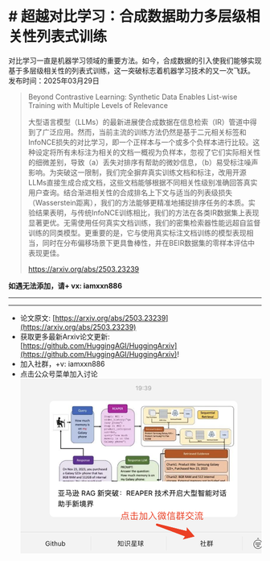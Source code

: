 # # 超越对比学习：合成数据助力多层级相关性列表式训练
对比学习一直是机器学习领域的重要方法。如今，合成数据的引入使我们能够实现基于多层级相关性的列表式训练，这一突破标志着机器学习技术的又一次飞跃。
发布时间：2025年03月29日


> Beyond Contrastive Learning: Synthetic Data Enables List-wise Training with Multiple Levels of Relevance
>
> 大型语言模型（LLMs）的最新进展使合成数据在信息检索（IR）管道中得到了广泛应用。然而，当前主流的训练方法仍然是基于二元相关标签和InfoNCE损失的对比学习，即一个正样本与一个或多个负样本进行比较。这种设定将所有未标注为相关的文档一概视为负样本，忽视了它们实际相关性的细微差别，导致（a）丢失对排序有帮助的微妙信息，（b）易受标注噪声影响。为突破这一限制，我们完全摒弃真实训练文档和标注，改用开源LLMs直接生成合成文档，这些文档能够根据不同相关性级别准确回答真实用户查询。结合渐进相关性的合成排名上下文与适当的列表级损失（Wasserstein距离），我们的方法能够更精准地捕捉排序任务的本质。实验结果表明，与传统InfoNCE训练相比，我们的方法在各类IR数据集上表现显著更优。无需使用任何真实文档训练，我们的密集检索器性能远超自监督训练的同类模型。更重要的是，它与使用真实标注文档训练的模型表现相当，同时在分布偏移场景下更具鲁棒性，并在BEIR数据集的零样本评估中表现更佳。
>
> https://arxiv.org/abs/2503.23239

**如遇无法添加，请+ vx: iamxxn886**
<hr />


<hr />

- 论文原文: [https://arxiv.org/abs/2503.23239](https://arxiv.org/abs/2503.23239)
- 获取更多最新Arxiv论文更新: [https://github.com/HuggingAGI/HuggingArxiv](https://github.com/HuggingAGI/HuggingArxiv)!
- 加入社群，+v: iamxxn886
- 点击公众号菜单加入讨论
![](https://raw.githubusercontent.com/HuggingAGI/wx_assets/main/2024/07/31/1722434818326-94339e92-22f1-4472-9d27-fed232f70b5d.jpeg)